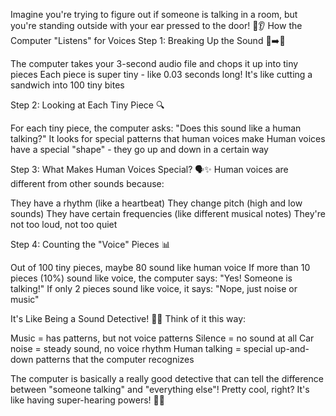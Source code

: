 Imagine you're trying to figure out if someone is talking in a room, but you're standing outside with your ear pressed to the door! 🚪👂
How the Computer "Listens" for Voices
Step 1: Breaking Up the Sound 🎵➡️🔪

The computer takes your 3-second audio file and chops it up into tiny pieces
Each piece is super tiny - like 0.03 seconds long!
It's like cutting a sandwich into 100 tiny bites

Step 2: Looking at Each Tiny Piece 🔍

For each tiny piece, the computer asks: "Does this sound like a human talking?"
It looks for special patterns that human voices make
Human voices have a special "shape" - they go up and down in a certain way

Step 3: What Makes Human Voices Special? 🗣️✨
Human voices are different from other sounds because:

They have a rhythm (like a heartbeat)
They change pitch (high and low sounds)
They have certain frequencies (like different musical notes)
They're not too loud, not too quiet

Step 4: Counting the "Voice" Pieces 📊

Out of 100 tiny pieces, maybe 80 sound like human voice
If more than 10 pieces (10%) sound like voice, the computer says: "Yes! Someone is talking!"
If only 2 pieces sound like voice, it says: "Nope, just noise or music"

It's Like Being a Sound Detective! 🕵️‍♂️
Think of it this way:

Music = has patterns, but not voice patterns
Silence = no sound at all
Car noise = steady sound, no voice rhythm
Human talking = special up-and-down patterns that the computer recognizes

The computer is basically a really good detective that can tell the difference between "someone talking" and "everything else"!
Pretty cool, right? It's like having super-hearing powers! 🦸‍♀️